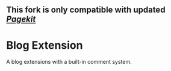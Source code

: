 ## This fork is only compatible with updated ***[Pagekit](https://github.com/uatrend/pagekit)***

# Blog Extension

A blog extensions with a built-in comment system.